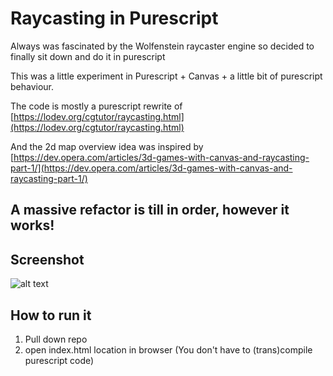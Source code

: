 # Raycasting in Purescript

Always was fascinated by the Wolfenstein raycaster engine so decided to finally sit down and do it in purescript

This was a little experiment in Purescript + Canvas + a little bit of purescript behaviour.

The code is mostly a purescript rewrite of [https://lodev.org/cgtutor/raycasting.html](https://lodev.org/cgtutor/raycasting.html)

And the 2d map overview idea was inspired by [https://dev.opera.com/articles/3d-games-with-canvas-and-raycasting-part-1/](https://dev.opera.com/articles/3d-games-with-canvas-and-raycasting-part-1/)

## A massive refactor is till in order, however it works!


## Screenshot

![alt text](https://raw.githubusercontent.com/metric-space/ps_raycaster/master/screen_shot.png)



## How to run it

1. Pull down repo
2. open index.html location in browser (You don't have to (trans)compile purescript code)







